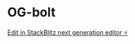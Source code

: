 # OG-bolt

[Edit in StackBlitz next generation editor ⚡️](https://stackblitz.com/~/github.com/ABC098765/OG-bolt)